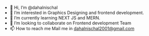 - 👋 Hi, I’m @dahalnischal
- 👀 I’m interested in Graphics Designing and frontend development.
- 🌱 I’m currently learning NEXT JS and MERN.
- 💞️ I’m looking to collaborate on Frontend development Team
- 📫 How to reach me Mail me in dahalnischal2001@gmail.com

<!---
dahalnischal/dahalnischal is a ✨ special ✨ repository because its `README.md` (this file) appears on your GitHub profile.
You can click the Preview link to take a look at your changes.
--->
